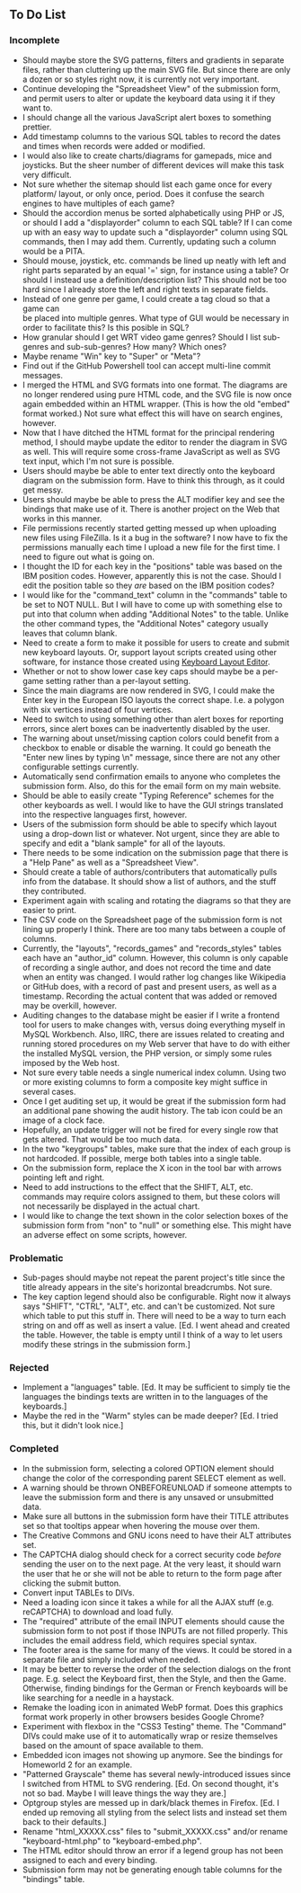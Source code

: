 ## To Do List

### Incomplete
* Should maybe store the SVG patterns, filters and gradients in separate files, 
  rather than cluttering up the main SVG file. But since there are only a dozen 
  or so styles right now, it is currently not very important.
* Continue developing the "Spreadsheet View" of the submission form, and permit 
  users to alter or update the keyboard data using it if they want to.
* I should change all the various JavaScript alert boxes to something prettier.
* Add timestamp columns to the various SQL tables to record the dates and times 
  when records were added or modified.
* I would also like to create charts/diagrams for gamepads, mice and joysticks. 
  But the sheer number of different devices will make this task very difficult.
* Not sure whether the sitemap should list each game once for every platform/
  layout, or only once, period. Does it confuse the search engines to have 
  multiples of each game?
* Should the accordion menus be sorted alphabetically using PHP or JS, or 
  should I add a "displayorder" column to each SQL table? If I can come up with 
  an easy way to update such a "displayorder" column using SQL commands, then I 
  may add them. Currently, updating such a column would be a PITA.
* Should mouse, joystick, etc. commands be lined up neatly with left and right 
  parts separated by an equal '=' sign, for instance using a table? Or should I 
  instead use a definition/description list? This should not be too hard since 
  I already store the left and right texts in separate fields.
* Instead of one genre per game, I could create a tag cloud so that a game can  
  be placed into multiple genres. What type of GUI would be necessary in order 
  to facilitate this? Is this posible in SQL?
* How granular should I get WRT video game genres? Should I list sub-genres and 
  sub-sub-genres? How many? Which ones?
* Maybe rename "Win" key to "Super" or "Meta"?
* Find out if the GitHub Powershell tool can accept multi-line commit messages.
* I merged the HTML and SVG formats into one format. The diagrams are no longer 
  rendered using pure HTML code, and the SVG file is now once again embedded 
  within an HTML wrapper. (This is how the old "embed" format worked.) Not sure 
  what effect this will have on search engines, however.
* Now that I have ditched the HTML format for the principal rendering method, I 
  should maybe update the editor to render the diagram in SVG as well. This 
  will require some cross-frame JavaScript as well as SVG text input, which I'm 
  not sure is possible.
* Users should maybe be able to enter text directly onto the keyboard diagram 
  on the submission form. Have to think this through, as it could get messy.
* Users should maybe be able to press the ALT modifier key and see the bindings 
  that make use of it. There is another project on the Web that works in this 
  manner.
* File permissions recently started getting messed up when uploading new files 
  using FileZilla. Is it a bug in the software? I now have to fix the 
  permissions manually each time I upload a new file for the first time. I need 
  to figure out what is going on.
* I thought the ID for each key in the "positions" table was based on the IBM 
  position codes. However, apparently this is not the case. Should I edit the 
  position table so they *are* based on the IBM position codes?
* I would like for the "command_text" column in the "commands" table to be set 
  to NOT NULL. But I will have to come up with something else to put into that 
  column when adding "Additional Notes" to the table. Unlike the other command 
  types, the "Additional Notes" category usually leaves that column blank.
* Need to create a form to make it possible for users to create and submit new 
  keyboard layouts. Or, support layout scripts created using other software, 
  for instance those created using 
  [Keyboard Layout Editor](http://www.keyboard-layout-editor.com/).
* Whether or not to show lower case key caps should maybe be a per-game setting 
  rather than a per-layout setting.
* Since the main diagrams are now rendered in SVG, I could make the Enter key 
  in the European ISO layouts the correct shape. I.e. a polygon with six 
  vertices instead of four vertices.
* Need to switch to using something other than alert boxes for reporting 
  errors, since alert boxes can be inadvertently disabled by the user.
* The warning about unset/missing caption colors could benefit from a checkbox 
  to enable or disable the warning. It could go beneath the "Enter new lines by 
  typing \n" message, since there are not any other configurable settings 
  currently.
* Automatically send confirmation emails to anyone who completes the submission 
  form. Also, do this for the email form on my main website.
* Should be able to easily create "Typing Reference" schemes for the other 
  keyboards as well. I would like to have the GUI strings translated into the 
  respective languages first, however.
* Users of the submission form should be able to specify which layout using a 
  drop-down list or whatever. Not urgent, since they are able to specify and 
  edit a "blank sample" for all of the layouts.
* There needs to be some indication on the submission page that there is a 
  "Help Pane" as well as a "Spreadsheet View".
* Should create a table of authors/contributers that automatically pulls info 
  from the database. It should show a list of authors, and the stuff they 
  contributed.
* Experiment again with scaling and rotating the diagrams so that they are 
  easier to print.
* The CSV code on the Spreadsheet page of the submission form is not lining up 
  properly I think. There are too many tabs between a couple of columns.
* Currently, the "layouts", "records_games" and "records_styles" tables each 
  have an "author_id" column. However, this column is only capable of recording 
  a single author, and does not record the time and date when an entity was 
  changed. I would rather log changes like Wikipedia or GitHub does, with a 
  record of past and present users, as well as a timestamp. Recording the 
  actual content that was added or removed may be overkill, however.
* Auditing changes to the database might be easier if I write a frontend tool 
  for users to make changes with, versus doing everything myself in MySQL 
  Workbench. Also, IIRC, there are issues related to creating and running 
  stored procedures on my Web server that have to do with either the installed 
  MySQL version, the PHP version, or simply some rules imposed by the Web host.
* Not sure every table needs a single numerical index column. Using two or more 
  existing columns to form a composite key might suffice in several cases.
* Once I get auditing set up, it would be great if the submission form had an 
  additional pane showing the audit history. The tab icon could be an image of 
  a clock face.
* Hopefully, an update trigger will not be fired for every single row that gets 
  altered. That would be too much data.
* In the two "keygroups" tables, make sure that the index of each group is not 
  hardcoded. If possible, merge both tables into a single table.
* On the submission form, replace the X icon in the tool bar with arrows 
  pointing left and right.
* Need to add instructions to the effect that the SHIFT, ALT, etc. commands may 
  require colors assigned to them, but these colors will not necessarily be 
  displayed in the actual chart.
* I would like to change the text shown in the color selection boxes of the 
  submission form from "non" to "null" or something else. This might have an 
  adverse effect on some scripts, however.

### Problematic
* Sub-pages should maybe not repeat the parent project's title since the title 
  already appears in the site's horizontal breadcrumbs. Not sure.
* The key caption legend should also be configurable. Right now it always says 
  "SHIFT", "CTRL", "ALT", etc. and can't be customized. Not sure which table to 
  put this stuff in. There will need to be a way to turn each string on and off 
  as well as insert a value. [Ed. I went ahead and created the table. However, 
  the table is empty until I think of a way to let users modify these strings 
  in the submission form.]

### Rejected
* Implement a "languages" table. [Ed. It may be sufficient to simply tie the 
  languages the bindings texts are written in to the languages of the 
  keyboards.]
* Maybe the red in the "Warm" styles can be made deeper? [Ed. I tried this, but 
  it didn't look nice.]

### Completed
* In the submission form, selecting a colored OPTION element should change the 
  color of the corresponding parent SELECT element as well.
* A warning should be thrown ONBEFOREUNLOAD if someone attempts to leave the 
  submission form and there is any unsaved or unsubmitted data.
* Make sure all buttons in the submission form have their TITLE attributes set 
  so that tooltips appear when hovering the mouse over them.
* The Creative Commons and GNU icons need to have their ALT attributes set.
* The CAPTCHA dialog should check for a correct security code *before* sending 
  the user on to the next page. At the very least, it should warn the user that 
  he or she will not be able to return to the form page after clicking the 
  submit button.
* Convert input TABLEs to DIVs.
* Need a loading icon since it takes a while for all the AJAX stuff (e.g. 
  reCAPTCHA) to download and load fully.
* The "required" attribute of the email INPUT elements should cause the 
  submission form to not post if those INPUTs are not filled properly. This 
  includes the email address field, which requires special syntax.
* The footer area is the same for many of the views. It could be stored in a 
  separate file and simply included when needed.
* It may be better to reverse the order of the selection dialogs on the front 
  page. E.g. select the Keyboard first, then the Style, and then the Game. 
  Otherwise, finding bindings for the German or French keyboards will be like 
  searching for a needle in a haystack.
* Remake the loading icon in animated WebP format. Does this graphics format 
  work properly in other browsers besides Google Chrome?
* Experiment with flexbox in the "CSS3 Testing" theme. The "Command" DIVs could 
  make use of it to automatically wrap or resize themselves based on the amount 
  of space available to them.
* Embedded icon images not showing up anymore. See the bindings for Homeworld 2 
  for an example.
* "Patterned Grayscale" theme has several newly-introduced issues since I 
  switched from HTML to SVG rendering. [Ed. On second thought, it's not so bad. 
  Maybe I will leave things the way they are.]
* Optgroup styles are messed up in dark/black themes in Firefox. [Ed. I ended 
  up removing all styling from the select lists and instead set them back to 
  their defaults.]
* Rename "html_XXXXX.css" files to "submit_XXXXX.css" and/or rename 
  "keyboard-html.php" to "keyboard-embed.php".
* The HTML editor should throw an error if a legend group has not been assigned 
  to each and every binding.
* Submission form may not be generating enough table columns for the "bindings" 
  table.
